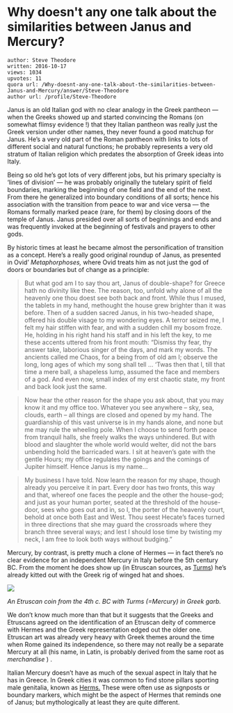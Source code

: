 # Why doesn't any one talk about the similarities between Janus and Mercury?

	author: Steve Theodore
	written: 2016-10-17
	views: 1034
	upvotes: 11
	quora url: /Why-doesnt-any-one-talk-about-the-similarities-between-Janus-and-Mercury/answer/Steve-Theodore
	author url: /profile/Steve-Theodore


Janus is an old Italian god with no clear analogy in the Greek pantheon — when the Greeks showed up and started convincing the Romans (on somewhat flimsy evidence !) that they Italian pantheon was really just the Greek version under other names, they never found a good matchup for Janus. He’s a very old part of the Roman pantheon with links to lots of different social and natural functions; he probably represents a very old stratum of Italian religion which predates the absorption of Greek ideas into Italy.

Being so old he’s got lots of very different jobs, but his primary specialty is ‘lines of division’ — he was probably originally the tutelary spirit of field boundaries, marking the beginning of one field and the end of the next. From there he generalized into boundary conditions of all sorts; hence his association with the transition from peace to war and vice versa — the Romans formally marked peace (rare, for them) by closing doors of the temple of Janus. Janus presided over all sorts of beginnings and ends and was frequently invoked at the beginning of festivals and prayers to other gods.

By historic times at least he became almost the personification of transition as a concept. Here’s a really good original roundup of Janus, as presented in Ovid’ _Metaphorphoses,_ where Ovid treats him as not just the god of doors or boundaries but of change as a principle:

> But what god am I to say thou art, Janus of double-shape? for Greece hath no divinity like thee. The reason, too, unfold why alone of all the heavenly one thou doest see both back and front. While thus I mused, the tablets in my hand, methought the house grew brighter than it was before. Then of a sudden sacred Janus, in his two-headed shape, offered his double visage to my wondering eyes. A terror seized me, I felt my hair stiffen with fear, and with a sudden chill my bosom froze. He, holding in his right hand his staff and in his left the key, to me these accents uttered from his front mouth: “Dismiss thy fear, thy answer take, laborious singer of the days, and mark my words. The ancients called me Chaos, for a being from of old am I; observe the long, long ages of which my song shall tell … ‘Twas then that I, till that time a mere ball, a shapeless lump, assumed the face and members of a god. And even now, small index of my erst chaotic state, my front and back look just the same.

> Now hear the other reason for the shape you ask about, that you may know it and my office too. Whatever you see anywhere – sky, sea, clouds, earth – all things are closed and opened by my hand. The guardianship of this vast universe is in my hands alone, and none but me may rule the wheeling pole. When I choose to send forth peace from tranquil halls, she freely walks the ways unhindered. But with blood and slaughter the whole world would welter, did not the bars unbending hold the barricaded wars. I sit at heaven’s gate with the gentle Hours; my office regulates the goings and the comings of Jupiter himself. Hence Janus is my name…

> My business I have told. Now learn the reason for my shape, though already you perceive it in part. Every door has two fronts, this way and that, whereof one faces the people and the other the house-god; and just as your human porter, seated at the threshold of the house-door, sees who goes out and in, so I, the porter of the heavenly court, behold at once both East and West. Thou seest Hecate’s faces turned in three directions that she may guard the crossroads where they branch three several ways; and lest I should lose time by twisting my neck, I am free to look both ways without budging.”



Mercury, by contrast, is pretty much a clone of Hermes — in fact there’s no clear evidence for an independent Mercury in Italy before the 5th century BC. From the moment he does show up (in Etruscan sources, as [Turms](https://en.wikipedia.org/wiki/Turms)) he’s already kitted out with the Greek rig of winged hat and shoes.

![](https://qph.fs.quoracdn.net/main-qimg-e458cb3f0758ab1f52a73905d7b077fe-c)

_An Etruscan coin from the 4th c. BC with Turms (=Mercury) in Greek garb._ 

We don’t know much more than that but it suggests that the Greeks and Etruscans agreed on the identification of an Etruscan deity of commerce with Hermes and the Greek representation edged out the older one. Etruscan art was already very heavy with Greek themes around the time when Rome gained its independence, so there may not really be a separate Mercury at all (his name, in Latin, is probably derived from the same root as _merchandise_ ) .

Italian Mercury doesn’t have as much of the sexual aspect in Italy that he has in Greece. In Greek cities it was common to find stone pillars sporting male genitalia, known as [Herms.](https://en.wikipedia.org/wiki/Herma) These were often use as signposts or boundary markers, which might be the aspect of Hermes that reminds one of Janus; but mythologically at least they are quite different.

